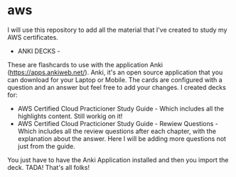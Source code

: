# aws
I will use this repository to add all the material that I've created to study my AWS certificates.

- ANKI DECKS -

These are flashcards to use with the application Anki (https://apps.ankiweb.net/). 
Anki, it's an open source application that you can download for your Laptop or Mobile.
The cards are configured with a question and an answer but feel free to add your changes.
I created decks for:
- AWS Certified Cloud Practicioner Study Guide - Which includes all the highlights content. Still workig on it!
- AWS Certified Cloud Practicioner Study Guide - Rewiew Questions - Which includes all the review questions after
each chapter, with the explanation about the answer. Here I will be adding more questions not just from the guide.

You just have to have the Anki Application installed and then you import the deck. 
TADA! That's all folks! 
